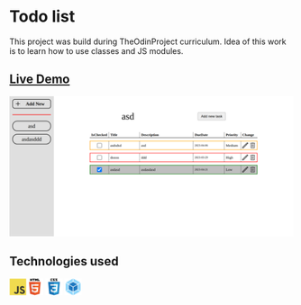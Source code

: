 # Todo list

This project was build during TheOdinProject curriculum. Idea of this work is to learn how to use classes and JS modules.

## [Live Demo](https://iuriilepesevich.github.io/todo-list/)

![Website layout image](https://raw.githubusercontent.com/IuriiLepesevich/IuriiLepesevich/main/Images/todo-list.png)

## Technologies used

<img src="https://raw.githubusercontent.com/devicons/devicon/master/icons/javascript/javascript-original.svg" alt="javascript" width="30" height="30"/><img src="https://raw.githubusercontent.com/devicons/devicon/master/icons/html5/html5-original-wordmark.svg" alt="html5" width="30" height="30"/> <img src="https://raw.githubusercontent.com/devicons/devicon/master/icons/css3/css3-original-wordmark.svg" alt="css3" width="30" height="30"/> <img src="https://raw.githubusercontent.com/devicons/devicon/1119b9f84c0290e0f0b38982099a2bd027a48bf1/icons/webpack/webpack-original.svg" alt="css3" width="30" height="30"/>
